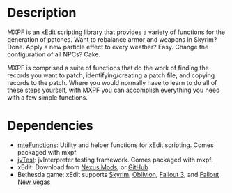# Description
MXPF is an xEdit scripting library that provides a variety of functions for the generation of patches.  Want to rebalance armor and weapons in Skyrim?  Done.  Apply a new particle effect to every weather?  Easy.  Change the configuration of all NPCs?  Cake.

MXPF is comprised a suite of functions that do the work of finding the records you want to patch, identifying/creating a patch file, and copying records to the patch.  Where you would normally have to learn to do all of these steps yourself, with MXPF you can accomplish everything you need with a few simple functions.

# Dependencies
* [mteFunctions](https://github.com/matortheeternal/TES5EditScripts/blob/master/trunk/Edit%20Scripts/mteFunctions.pas): Utility and helper functions for xEdit scripting.  Comes packaged with mxpf.
* [jvTest](https://github.com/matortheeternal/jvTest): jvInterpreter testing framework.  Comes packaged with mxpf.
* xEdit: Download from [Nexus Mods](http://www.nexusmods.com/skyrim/mods/25859), or [GitHub](https://github.com/TES5Edit/TES5Edit)
* Bethesda game: xEdit supports [Skyrim](http://store.steampowered.com/app/72850), 
[Oblivion](http://store.steampowered.com/app/22330), 
[Fallout 3](http://store.steampowered.com/app/22300), and 
[Fallout New Vegas](http://store.steampowered.com/app/22380)
